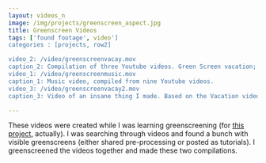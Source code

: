 ```yaml
---
layout: videos_n
image: /img/projects/greenscreen_aspect.jpg
title: Greenscreen Videos
tags: ['found footage', video']
categories : [projects, row2]

video_2: /video/greenscreenvacay.mov
caption_2: Compilation of three Youtube videos. Green Screen vacation; we can all hang out together through the magic of greenscreen.
video_1: /video/greenscreenmusic.mov
caption_1: Music video, compiled from nine Youtube videos. 
video_3: /video/greenscreenvacay2.mov
caption_3: Video of an insane thing I made. Based on the Vacation video above; I was in a dark place. I think I maybe shouldn't include this on my website anymore. :(

---
```

These  videos were created while I was learning greenscreening (for <a href="/projects/fedex/" alt="Fedex Acting Reel">this project</a>, actually). I was searching through videos and found a bunch with visible greenscreens (either shared pre-processing or posted as tutorials). I greenscreened the videos together and made these two compilations.
